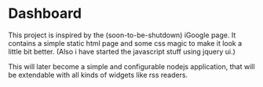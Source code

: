 Dashboard
=========

This project is inspired by the (soon-to-be-shutdown) iGoogle page.
It contains a simple static html page and some css magic to make it look a little bit better.
(Also i have started the javascript stuff using jquery ui.)

This will later become a simple and configurable nodejs application,
that will be extendable with all kinds of widgets like rss readers.

